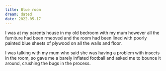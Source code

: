 ```yaml
---
title: Blue room
dream: dated
date: 2022-05-17
---
```


I was at my parents house in my old bedroom with my mum however all the furniture had been rmeoved and the room had been lined with poorly painted blue sheets of plywood on all the walls and floor.

I was talking with my mum who said she was having a problem with insects in the room, so gave me a barely inflated football and asked me to bounce it around, crushing the bugs in the process.